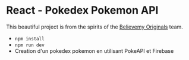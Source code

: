 # React - Pokedex Pokemon API

This beautiful project is from the spirits of the [Believemy Originals](https://believemy.com) team.

- `npm install`
- `npm run dev`
- Creation d'un pokedex pokemon en utilisant PokeAPI et Firebase
